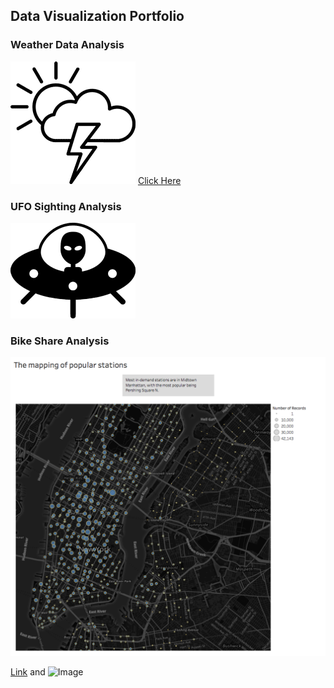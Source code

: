 ## Data Visualization Portfolio

### Weather Data Analysis

![image](/imgs/clouds.png)    [Click Here](weatherindex.html)





### UFO Sighting Analysis

![image](/imgs/alien.png)





### Bike Share Analysis

![image](/imgs/outcome_Tableau_map.png)




[Link](url) and ![Image](src)
```
